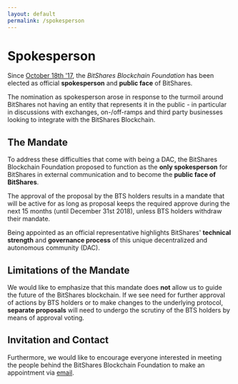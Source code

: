 ```yaml
---
layout: default
permalink: /spokesperson
---
```


# Spokesperson

Since [October 18th '17](/announcements/2017-10-18-bbf-elected-as-spokesperson),
the *BitShares Blockchain Foundation* has been elected as official
**spokesperson** and **public face** of BitShares.

The nomination as spokesperson arose in response to the turmoil around
BitShares not having an entity that represents it in the public - in
particular in discussions with exchanges, on-/off-ramps and third party
businesses looking to integrate with the BitShares Blockchain.

## The Mandate

To address these difficulties that come with being a DAC, the BitShares
Blockchain Foundation proposed to function as the **only spokesperson**
for BitShares in external communication and to become the **public face
of BitShares**.

The approval of the proposal by the BTS holders results in a mandate
that will be active for as long as proposal keeps the required approve
during the next 15 months (until December 31st 2018), unless BTS holders
withdraw their mandate.

Being appointed as an official representative highlights BitShares'
**technical strength** and **governance process** of this unique
decentralized and autonomous community (DAC). 

## Limitations of the Mandate

We would like to emphasize that this mandate does **not** allow us to
guide the future of the BitShares blockchain. If we see need for further
approval of actions by BTS holders or to make changes to the underlying
protocol, **separate proposals** will need to undergo the scrutiny of the
BTS holders by means of approval voting.

## Invitation and Contact

Furthermore, we would like to encourage everyone interested in meeting
the people behind the BitShares Blockchain Foundation to make an
appointment via [email](mailto:spokesperson@bitshares.foundation).
